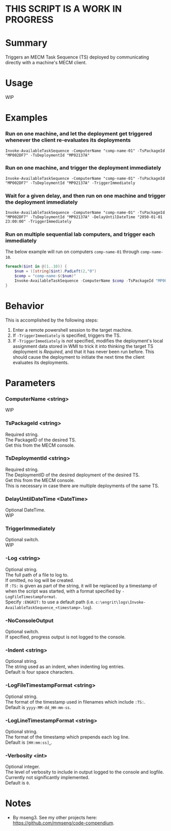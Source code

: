 # THIS SCRIPT IS A WORK IN PROGRESS

# Summary
Triggers an MECM Task Sequence (TS) deployed by communicating directly with a machine's MECM client.

# Usage
WIP

# Examples

### Run on one machine, and let the deployment get triggered whenever the client re-evaluates its deployments
`Invoke-AvailableTaskSequence -ComputerName "comp-name-01" -TsPackageId "MP002DF7" -TsDeploymentId "MP02137A"`

### Run on one machine, and trigger the deployment immediately
`Invoke-AvailableTaskSequence -ComputerName "comp-name-01" -TsPackageId "MP002DF7" -TsDeploymentId "MP02137A" -TriggerImmediately`

### Wait for a given delay, and then run on one machine and trigger the deployment immediately
`Invoke-AvailableTaskSequence -ComputerName "comp-name-01" -TsPackageId "MP002DF7" -TsDeploymentId "MP02137A" -DelayUntilDateTime "2050-01-01 23:00:00" -TriggerImmediately`

### Run on multiple sequential lab computers, and trigger each immediately
The below example will run on computers `comp-name-01` through `comp-name-10`.  
```powershell
foreach($int in @(1..10)) {
	$num = ([string]$int).PadLeft(2,"0")
	$comp = "comp-name-$($num)"
	Invoke-AvailableTaskSequence -ComputerName $comp -TsPackageId "MP002DF7" -TsDeploymentId "MP02137A" -TriggerImmediately
}
```

# Behavior
This is accomplished by the following steps:
1. Enter a remote powershell session to the target machine.
2. If `-TriggerImmediately` is specified, triggers the TS.
3. If `-TriggerImmediately` is _not_ specified, modifies the deployment's local assignment data stored in WMI to trick it into thinking the target TS deployment is _Required_, and that it has never been run before. This should cause the deployment to initiate the next time the client evaluates its deployments.

# Parameters

### ComputerName \<string\>
WIP

### TsPackageId \<string\>
Required string.  
The PackageID of the desired TS.  
Get this from the MECM console.  

### TsDeploymentId \<string\>
Required string.  
The DeploymentID of the desired deployment of the desired TS.  
Get this from the MECM console.  
This is necessary in case there are multiple deployments of the same TS.  

### DelayUntilDateTime \<DateTime\>
Optional DateTime.  
WIP  

### TriggerImmediately
Optional switch.  
WIP  

### -Log \<string\>
Optional string.  
The full path of a file to log to.  
If omitted, no log will be created.  
If `:TS:` is given as part of the string, it will be replaced by a timestamp of when the script was started, with a format specified by `-LogFileTimestampFormat`.  
Specify `:ENGRIT:` to use a default path (i.e. `c:\engrit\logs\Invoke-AvailableTaskSequence_<timestamp>.log`).  

### -NoConsoleOutput
Optional switch.  
If specified, progress output is not logged to the console.  

### -Indent \<string\>
Optional string.  
The string used as an indent, when indenting log entries.  
Default is four space characters.  

### -LogFileTimestampFormat \<string\>
Optional string.  
The format of the timestamp used in filenames which include `:TS:`.  
Default is `yyyy-MM-dd_HH-mm-ss`.  

### -LogLineTimestampFormat \<string\>
Optional string.  
The format of the timestamp which prepends each log line.  
Default is `[HH:mm:ss]⎵`.  

### -Verbosity \<int\>
Optional integer.  
The level of verbosity to include in output logged to the console and logfile.  
Currently not significantly implemented.  
Default is `0`.  

# Notes
- By mseng3. See my other projects here: https://github.com/mmseng/code-compendium.